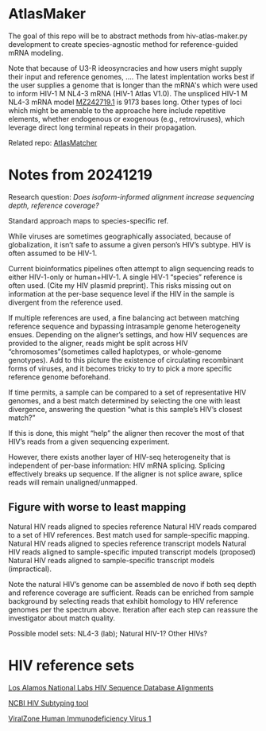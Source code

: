 # AtlasMaker

The goal of this repo will be to abstract methods from hiv-atlas-maker.py development to create species-agnostic method for reference-guided mRNA modeling.

Note that because of U3-R ideosyncracies and how users might supply their input and reference genomes, .... The latest implentation works best if the user supplies a genome that is longer than the mRNA's which were used to inform HIV-1 M NL4-3 mRNA (HIV-1 Atlas V1.0). The unspliced HIV-1 M NL4-3 mRNA model [MZ242719.1](https://www.ncbi.nlm.nih.gov/nuccore/MZ242719.1/) is 9173 bases long. Other types of loci which might be amenable to the approache here include repetitive elements, whether endogenous or exogenous (e.g., retroviruses), which leverage direct long terminal repeats in their propagation. 

Related repo: [AtlasMatcher](https://github.com/GenerGener/AtlasMatcher)

# Notes from 20241219

Research question: *Does isoform-informed alignment increase sequencing depth, reference coverage?*

Standard approach maps to species-specific ref. 

While viruses are sometimes geographically associated, because of globalization, it isn’t safe to assume a given person’s HIV’s subtype. HIV is often assumed to be HIV-1.

Current bioinformatics pipelines often attempt to align sequencing reads to either HIV-1-only or human+HIV-1. A single HIV-1 “species” reference is often used. (Cite my HIV plasmid preprint). This risks missing out on information at the per-base sequence level if the HIV in the sample is divergent from the reference used. 

If multiple references are used, a fine balancing act between matching reference sequence and bypassing intrasample genome heterogeneity ensues. Depending on the aligner’s settings, and how HIV sequences are provided to the aligner, reads might be split across HIV “chromosomes”(sometimes called haplotypes, or whole-genome genotypes). Add to this picture the existence of circulating recombinant forms of viruses, and it becomes tricky to try to pick a more specific reference genome beforehand.

If time permits, a sample can be compared to a set of representative HIV genomes, and a best match determined by selecting the one with least divergence, answering the question “what is this sample’s HIV’s closest match?”

If this is done, this might “help” the aligner then recover the most of that HIV’s reads from a given sequencing experiment.

However, there exists another layer of HIV-seq heterogeneity that is independent of per-base information: HIV mRNA splicing. Splicing effectively breaks up sequence. If the aligner is not splice aware, splice reads will remain unaligned/unmapped. 

## Figure with worse to least mapping

Natural HIV reads aligned to species reference
Natural HIV reads compared to a set of HIV references. Best match used for sample-specific mapping.
Natural HIV reads aligned to species reference transcript models
Natural HIV reads aligned to sample-specific imputed transcript models (proposed)
Natural HIV reads aligned to sample-specific transcript models (impractical).

Note the natural HIV’s genome can be assembled de novo if both seq depth and reference coverage are sufficient. Reads can be enriched from sample background by selecting reads that exhibit homology to HIV reference genomes per the spectrum above. Iteration after each step can reassure the investigator about match quality.

Possible model sets: NL4-3 (lab); Natural HIV-1? Other HIVs?

# HIV reference sets

[Los Alamos National Labs HIV Sequence Database Alignments](https://www.hiv.lanl.gov/content/sequence/NEWALIGN/align.html)

[NCBI HIV Subtyping tool](https://www.ncbi.nlm.nih.gov/projects/genotyping/formpage.cgi)

[ViralZone Human Immunodeficiency Virus 1](https://viralzone.expasy.org/7)


